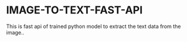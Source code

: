 # IMAGE-TO-TEXT-FAST-API
This is fast api of trained python model to extract the text data from the image..
